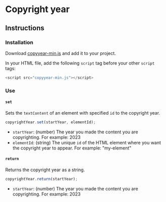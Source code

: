 # Copyright year
## Instructions
### Installation
Download [copyyear-min.js](https://github.com/mirojones/copyright-year/blob/main/copyyear-min.js) and add it to your project.

In your HTML file, add the following `script` tag before your other `script` tags:

```javascript
<script src="copyyear-min.js"></script>
```

### Use
#### `set`
Sets the `textContent` of an element with specified `id` to the copyright year.

```javascript
copyrightYear.set(startYear, elementId);
```

- `startYear`: (number) The year you made the content you are copyrighting. For example: 2023
- `elementId`: (string) The unique `id` of the HTML element where you want the copyright year to appear. For example: "my-element"

#### `return`
Returns the copyright year as a string.

```javascript
copyrightYear.return(startYear);
```

- `startYear`: (number) The year you made the content you are copyrighting. For example: 2023
